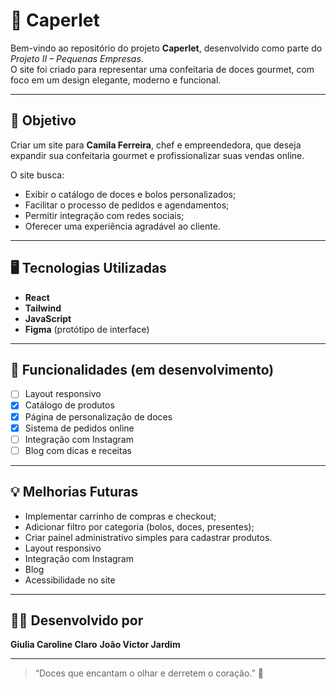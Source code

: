 # 🍰 Caperlet

Bem-vindo ao repositório do projeto **Caperlet**, desenvolvido como parte do *Projeto II – Pequenas Empresas*.  
O site foi criado para representar uma confeitaria de doces gourmet, com foco em um design elegante, moderno e funcional.

---

## 🎯 Objetivo

Criar um site para **Camila Ferreira**, chef e empreendedora, que deseja expandir sua confeitaria gourmet e profissionalizar suas vendas online.

O site busca:
- Exibir o catálogo de doces e bolos personalizados;
- Facilitar o processo de pedidos e agendamentos;
- Permitir integração com redes sociais;
- Oferecer uma experiência agradável ao cliente.

---

## 🖥️ Tecnologias Utilizadas

- **React**
- **Tailwind**
- **JavaScript**
- **Figma** (protótipo de interface)
<!--- **** (hospedagem)-->

---

## 🚀 Funcionalidades (em desenvolvimento)

- [ ] Layout responsivo
- [x] Catálogo de produtos
- [x] Página de personalização de doces
- [x] Sistema de pedidos online
- [ ] Integração com Instagram
- [ ] Blog com dicas e receitas

---

## 💡 Melhorias Futuras

- Implementar carrinho de compras e checkout;
- Adicionar filtro por categoria (bolos, doces, presentes);
- Criar painel administrativo simples para cadastrar produtos.
- Layout responsivo
- Integração com Instagram
- Blog
- Acessibilidade no site

---

## 👩‍💻 Desenvolvido por

**Giulia Caroline Claro**
**João Victor Jardim**

---

> “Doces que encantam o olhar e derretem o coração.” 🍬
